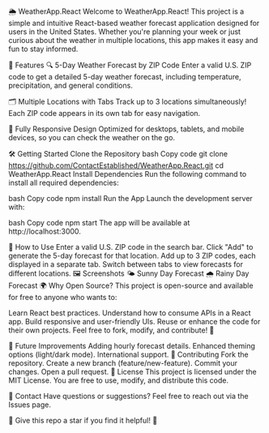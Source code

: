 🌦️ WeatherApp.React
Welcome to WeatherApp.React! This project is a simple and intuitive React-based weather forecast application designed for users in the United States. Whether you're planning your week or just curious about the weather in multiple locations, this app makes it easy and fun to stay informed.

🎯 Features
🔍 5-Day Weather Forecast by ZIP Code
Enter a valid U.S. ZIP code to get a detailed 5-day weather forecast, including temperature, precipitation, and general conditions.

🗂️ Multiple Locations with Tabs
Track up to 3 locations simultaneously! Each ZIP code appears in its own tab for easy navigation.

📱 Fully Responsive Design
Optimized for desktops, tablets, and mobile devices, so you can check the weather on the go.

🛠️ Getting Started
Clone the Repository
bash
Copy code
git clone https://github.com/ContactEstablished/WeatherApp.React.git
cd WeatherApp.React
Install Dependencies
Run the following command to install all required dependencies:

bash
Copy code
npm install
Run the App
Launch the development server with:

bash
Copy code
npm start
The app will be available at http://localhost:3000.

🧰 How to Use
Enter a valid U.S. ZIP code in the search bar.
Click "Add" to generate the 5-day forecast for that location.
Add up to 3 ZIP codes, each displayed in a separate tab.
Switch between tabs to view forecasts for different locations.
🖼️ Screenshots
🌤️ Sunny Day Forecast	🌧️ Rainy Day Forecast
🌍 Why Open Source?
This project is open-source and available for free to anyone who wants to:

Learn React best practices.
Understand how to consume APIs in a React app.
Build responsive and user-friendly UIs.
Reuse or enhance the code for their own projects.
Feel free to fork, modify, and contribute! 🎉

🔮 Future Improvements
Adding hourly forecast details.
Enhanced theming options (light/dark mode).
International support.
🤝 Contributing
Fork the repository.
Create a new branch (feature/new-feature).
Commit your changes.
Open a pull request.
📜 License
This project is licensed under the MIT License. You are free to use, modify, and distribute this code.

💬 Contact
Have questions or suggestions? Feel free to reach out via the Issues page.

🌟 Give this repo a star if you find it helpful! 🌟
